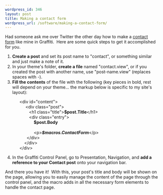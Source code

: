 ```yaml
--- 
wordpress_id: 346
layout: post
title: Making a contact form
wordpress_url: /software/making-a-contact-form/
---
```


<p>Had someone ask me over Twitter the other day how to make a <a _tesavedurl="http://qgyen.net/contact/" href="http://qgyen.net/contact/">contact form</a> like mine in Graffiti.&nbsp; Here are some quick steps to get it accomplished for you.</p>
<ol>
    <li><strong>Create a post</strong> and set its post name to &quot;contact&quot;, or something similar and just make a note of it.</li>
    <li>In your theme's folder, <strong>create a file</strong> named &quot;contact.view&quot;, or if you created the post with another name, use &quot;post-name.view&quot; (replaces spaces with -).</li>
    <li><strong>Fill the contents</strong> of the file with the following (key pieces in bold, rest will depend on your theme... the markup below is specific to my site's layout):</li>
</ol>
<p>&nbsp;&nbsp;&nbsp;&nbsp;&nbsp;&nbsp;&nbsp;&nbsp;&nbsp;&nbsp;&nbsp; &lt;div id=&quot;content&quot;&gt;<br />
&nbsp;&nbsp;&nbsp;&nbsp;&nbsp;&nbsp;&nbsp;&nbsp;&nbsp;&nbsp;&nbsp;  &nbsp;&nbsp; &nbsp; &lt;div class=&quot;post&quot;&gt;<br />
&nbsp;&nbsp;&nbsp;&nbsp;&nbsp;&nbsp;&nbsp;&nbsp;&nbsp;&nbsp;&nbsp;  &nbsp;&nbsp;&nbsp;&nbsp;&nbsp;&nbsp;&nbsp; &lt;h1 class=&quot;title&quot;&gt;<strong>$post.Title</strong>&lt;/h1&gt;<br />
&nbsp;&nbsp;&nbsp;&nbsp;&nbsp;&nbsp;&nbsp;&nbsp;&nbsp;&nbsp;&nbsp;  &nbsp;&nbsp;&nbsp;&nbsp;&nbsp;&nbsp;&nbsp; &lt;div class=&quot;entry&quot;&gt;<br />
&nbsp;&nbsp;&nbsp;&nbsp;&nbsp;&nbsp;&nbsp;&nbsp;&nbsp;&nbsp;&nbsp;  &nbsp;&nbsp;&nbsp;&nbsp;&nbsp;&nbsp;&nbsp;&nbsp;&nbsp;&nbsp;&nbsp; <strong>$post.Body</strong><br />
&nbsp;&nbsp;&nbsp; &nbsp;&nbsp;&nbsp; <br />
&nbsp;&nbsp;&nbsp;&nbsp;&nbsp;&nbsp;&nbsp;&nbsp;&nbsp;&nbsp;&nbsp; &nbsp;&nbsp;&nbsp;&nbsp;&nbsp;&nbsp;&nbsp;&nbsp;&nbsp;&nbsp;&nbsp;  &lt;p&gt;<em><strong>$macros.ContactForm</strong></em>&lt;/p&gt;<br />
&nbsp;&nbsp;&nbsp;&nbsp;&nbsp;&nbsp;&nbsp;&nbsp;&nbsp;&nbsp;&nbsp;  &nbsp;&nbsp;&nbsp;&nbsp;&nbsp; &lt;/div&gt;<br />
&nbsp;&nbsp;&nbsp;&nbsp;&nbsp;&nbsp;&nbsp;&nbsp;&nbsp;&nbsp;&nbsp;  &nbsp;&nbsp;&nbsp; &lt;/div&gt;<br />
&nbsp;&nbsp;&nbsp;&nbsp;&nbsp;&nbsp;&nbsp;&nbsp;&nbsp;&nbsp;&nbsp;  &lt;/div&gt;</p>
<ol start="4">
    <li>In the Graffiti Control Panel, go to Presentation, Navigation, and <strong>add a reference to your Contact post</strong> onto your navigation bar.</li>
</ol>
<p>And there you have it!&nbsp; With this, your post's title and body will be shown on the page, allowing you to easily manage the content of the page through the control panel, and the macro adds in all the necessary form elements to handle the contact page.</p>
         
